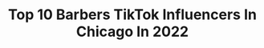 ---
title: Top 10 Barbers TikTok Influencers In Chicago In 2022
description: >-
  Find top barbers TikTok influencers in Chicago in 2022. Most popular hashtags: #fyp #barber #foryou #foryoupage.
platform: TikTok
hits: 16
text_top: Discover the top-rated TikTok accounts on inBeat.
text_bottom: inBeat has 16 TikTok influencers like this in Chicago, United States for you to work with.
profiles:
  - username: "littlemoefades"
    fullname: >-
      LittleMoeFades
    bio: >-
      Insta; @littlemoefades 🎈 20y barber from Chicago 🌃 Enjoy the ride🌌
    location: "United States"
    followers: 41600
    engagement: 1196
    commentsToLikes: 0.043710
    id: ck9gkmg9nk1to0j78pgb5kidg
    verified: false
    hashtags: "#foryou, #xyzbca, #hair, #timewarpscan"
  - username: "ogbarber"
    fullname: >-
      OriginalBarber
    bio: >-
      Professional Barber From Chicago
    location: "United States"
    followers: 3361
    engagement: 301
    commentsToLikes: 0.019780
    id: ckaux11ci2fai0j23plbyik8m
    verified: false
    hashtags: "#selfcut, #chicagobarbers, #consistency, #tiktok"
  - username: "jesse.elite87"
    fullname: >-
      Jesseelite
    bio: >-
      Want to learn more visit my YouTube channel, same name.Also eliteproductline.com
    location: "United States"
    followers: 98200
    engagement: 320
    commentsToLikes: 0.004036
    id: ckaux13ex2fpc0j23z2fxq1rl
    verified: false
    hashtags: "#jesseelitehairdye, #jesseelite, #hairstyle, #cosmotology"
  - username: "fidelpittss"
    fullname: >-
      Fidelpittss
    bio: >-
      FOLLOW/INSTAGRAM ⬆️ Blessed by 300,000‼️🖤 CALI🌴17🧞‍♂️🪐BARBER💈 👻@sniper.del
    location: "United States"
    followers: 314400
    engagement: 1795
    commentsToLikes: 0.015204
    id: ckac3lagfbml40i780iuj0xaa
    verified: false
    hashtags: "#viral, #duet, #fyp, #comment"
  - username: "ttg13kant"
    fullname: >-
      Anthony Laster
    bio: >-
      100k Followers By The End Of My Deployment!? +Snap 👻 okg_anthony 📍Chicago📍
    location: "United States"
    followers: 51500
    engagement: 1126
    commentsToLikes: 0.028244
    id: ckaiieu8ua48o0i78tmeju6oh
    verified: false
    hashtags: "#life, #xyz, #smile, #usmilitary"
  - username: "tinogoku"
    fullname: >-
      TinoGoKu
    bio: >-
      TINOGOKU ON ALL SOCIAL MEDIA PLATFORMS Chicago📍 | 18
    location: "United States"
    followers: 37400
    engagement: 1051
    commentsToLikes: 0.012878
    id: ckb10j9omp1ja0j23ubvescma
    verified: false
    hashtags: "#tinogoku, #crazy, #speaker, #lilkeev"
  - username: "slutzareus"
    fullname: >-
      Nadeem
    bio: >-
      Chicago Catching all these snakes in the grass
    location: "United States"
    followers: 176300
    engagement: 1021
    commentsToLikes: 0.006816
    id: ckb9dxg081dp40j232b1zb9z4
    verified: false
    hashtags: "#police, #cops, #chicago, #fy"
  - username: "moeqaisi202"
    fullname: >-
      Mohammed Qaisi
    bio: >-
      Chicago 🌃 Follow the insta ❤️ 🇵🇸/ 🇯🇴 $MoeQaisi
    location: "United States"
    followers: 59900
    engagement: 1172
    commentsToLikes: 0.014831
    id: ckb9gmpjl5r0v0j2323mrob77
    verified: false
    hashtags: "#foryoupage, #notforyou, #foryou, #xyzbca"
  - username: "youssefbarber"
    fullname: >-
      Youssef Barber
    bio: >-
      Dread Butcher CEO of Diamond Cuts & Curl Sponge www.curlsponge.com Follow on IG
    location: "United States"
    followers: 284100
    engagement: 1585
    commentsToLikes: 0.005819
    id: ck8kd2u8o3y6k0j785rdosy38
    verified: false
    hashtags: "#haircut, #dreadbutcher, #hair, #barber"
  - username: "realsircruse"
    fullname: >-
      Sir Cruse
    bio: >-
      $30 Page Post. Cashapp $Sircruse27 Email: Kingcrusejr@icloud.com
    location: "United States"
    followers: 336000
    engagement: 953
    commentsToLikes: 0.011493
    id: ckb9i53bi89sk0j23xheq9ck8
    verified: false
    hashtags: "#sircruse, #fyp, #haircut, #360waves"
---